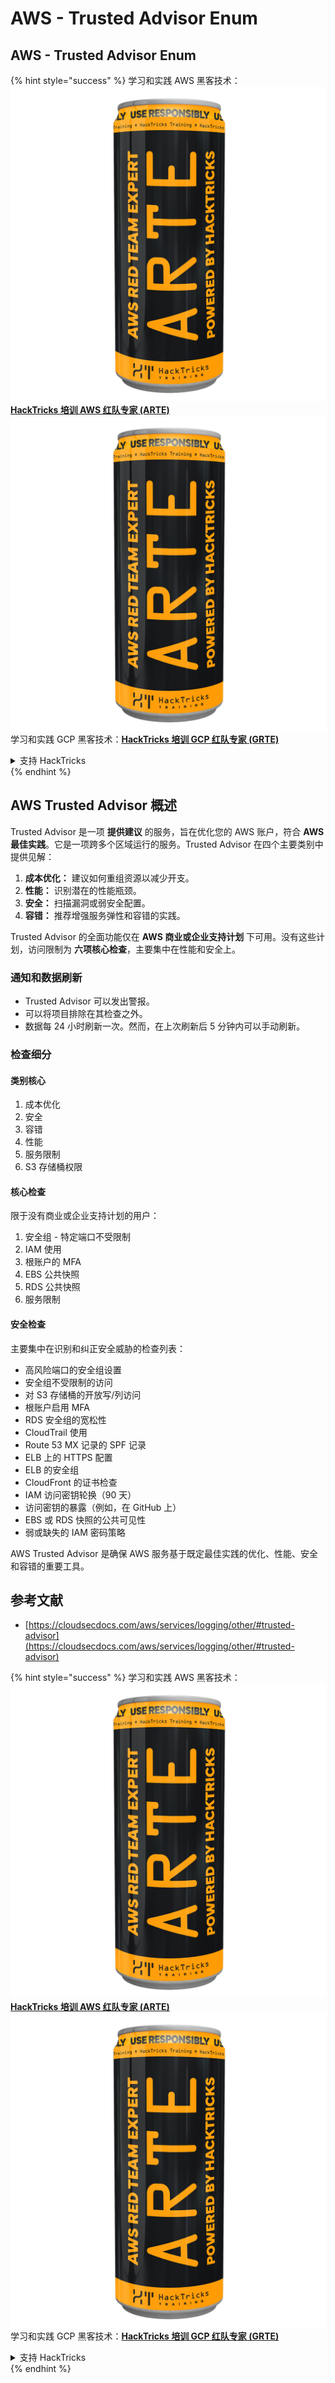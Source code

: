 # AWS - Trusted Advisor Enum

## AWS - Trusted Advisor Enum

{% hint style="success" %}
学习和实践 AWS 黑客技术：<img src="../../../../.gitbook/assets/image (1) (1) (1).png" alt="" data-size="line">[**HackTricks 培训 AWS 红队专家 (ARTE)**](https://training.hacktricks.xyz/courses/arte)<img src="../../../../.gitbook/assets/image (1) (1) (1).png" alt="" data-size="line">\
学习和实践 GCP 黑客技术：<img src="../../../../.gitbook/assets/image (2).png" alt="" data-size="line">[**HackTricks 培训 GCP 红队专家 (GRTE)**<img src="../../../../.gitbook/assets/image (2).png" alt="" data-size="line">](https://training.hacktricks.xyz/courses/grte)

<details>

<summary>支持 HackTricks</summary>

* 查看 [**订阅计划**](https://github.com/sponsors/carlospolop)!
* **加入** 💬 [**Discord 群组**](https://discord.gg/hRep4RUj7f) 或 [**Telegram 群组**](https://t.me/peass) 或 **关注** 我们的 **Twitter** 🐦 [**@hacktricks\_live**](https://twitter.com/hacktricks_live)**.**
* **通过向** [**HackTricks**](https://github.com/carlospolop/hacktricks) 和 [**HackTricks Cloud**](https://github.com/carlospolop/hacktricks-cloud) GitHub 仓库提交 PR 分享黑客技巧。

</details>
{% endhint %}

## AWS Trusted Advisor 概述

Trusted Advisor 是一项 **提供建议** 的服务，旨在优化您的 AWS 账户，符合 **AWS 最佳实践**。它是一项跨多个区域运行的服务。Trusted Advisor 在四个主要类别中提供见解：

1. **成本优化：** 建议如何重组资源以减少开支。
2. **性能：** 识别潜在的性能瓶颈。
3. **安全：** 扫描漏洞或弱安全配置。
4. **容错：** 推荐增强服务弹性和容错的实践。

Trusted Advisor 的全面功能仅在 **AWS 商业或企业支持计划** 下可用。没有这些计划，访问限制为 **六项核心检查**，主要集中在性能和安全上。

### 通知和数据刷新

* Trusted Advisor 可以发出警报。
* 可以将项目排除在其检查之外。
* 数据每 24 小时刷新一次。然而，在上次刷新后 5 分钟内可以手动刷新。

### **检查细分**

#### 类别核心

1. 成本优化
2. 安全
3. 容错
4. 性能
5. 服务限制
6. S3 存储桶权限

#### 核心检查

限于没有商业或企业支持计划的用户：

1. 安全组 - 特定端口不受限制
2. IAM 使用
3. 根账户的 MFA
4. EBS 公共快照
5. RDS 公共快照
6. 服务限制

#### 安全检查

主要集中在识别和纠正安全威胁的检查列表：

* 高风险端口的安全组设置
* 安全组不受限制的访问
* 对 S3 存储桶的开放写/列访问
* 根账户启用 MFA
* RDS 安全组的宽松性
* CloudTrail 使用
* Route 53 MX 记录的 SPF 记录
* ELB 上的 HTTPS 配置
* ELB 的安全组
* CloudFront 的证书检查
* IAM 访问密钥轮换（90 天）
* 访问密钥的暴露（例如，在 GitHub 上）
* EBS 或 RDS 快照的公共可见性
* 弱或缺失的 IAM 密码策略

AWS Trusted Advisor 是确保 AWS 服务基于既定最佳实践的优化、性能、安全和容错的重要工具。

## **参考文献**

* [https://cloudsecdocs.com/aws/services/logging/other/#trusted-advisor](https://cloudsecdocs.com/aws/services/logging/other/#trusted-advisor)

{% hint style="success" %}
学习和实践 AWS 黑客技术：<img src="../../../../.gitbook/assets/image (1) (1) (1).png" alt="" data-size="line">[**HackTricks 培训 AWS 红队专家 (ARTE)**](https://training.hacktricks.xyz/courses/arte)<img src="../../../../.gitbook/assets/image (1) (1) (1).png" alt="" data-size="line">\
学习和实践 GCP 黑客技术：<img src="../../../../.gitbook/assets/image (2).png" alt="" data-size="line">[**HackTricks 培训 GCP 红队专家 (GRTE)**<img src="../../../../.gitbook/assets/image (2).png" alt="" data-size="line">](https://training.hacktricks.xyz/courses/grte)

<details>

<summary>支持 HackTricks</summary>

* 查看 [**订阅计划**](https://github.com/sponsors/carlospolop)!
* **加入** 💬 [**Discord 群组**](https://discord.gg/hRep4RUj7f) 或 [**Telegram 群组**](https://t.me/peass) 或 **关注** 我们的 **Twitter** 🐦 [**@hacktricks\_live**](https://twitter.com/hacktricks_live)**.**
* **通过向** [**HackTricks**](https://github.com/carlospolop/hacktricks) 和 [**HackTricks Cloud**](https://github.com/carlospolop/hacktricks-cloud) GitHub 仓库提交 PR 分享黑客技巧。

</details>
{% endhint %}
